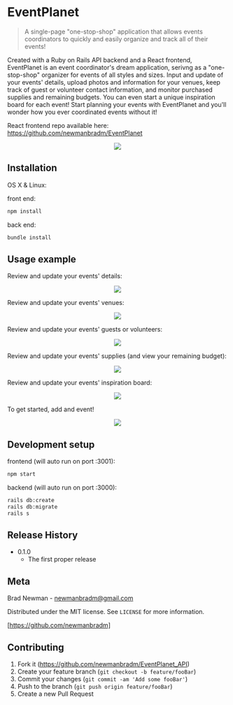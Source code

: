 # EventPlanet
> A single-page "one-stop-shop" application that allows events coordinators to quickly and easily organize and track all of their events!

Created with a Ruby on Rails API backend and a React frontend, EventPlanet is an event coordinator's dream application, serivng as a "one-stop-shop" organizer for events of all styles and sizes. Input and update of your events' details, upload photos and information for your venues, keep track of guest or volunteer contact information, and monitor purchased supplies and remaining budgets. You can even start a unique inspiration board for each event! Start planning your events with EventPlanet and you'll wonder how you ever coordinated events without it!

React frontend repo available here: https://github.com/newmanbradm/EventPlanet

<p align="center">
  <img src="http://g.recordit.co/XfTgUfCLrP.gif">
</p>

## Installation

OS X & Linux:

front end: 
```sh
npm install
```

back end:
```sh
bundle install
```

## Usage example

Review and update your events' details:

<p align="center">
  <img src="http://g.recordit.co/kuXr1br4UE.gif">
</p>


Review and update your events' venues:

<p align="center">
  <img src="http://g.recordit.co/PDqi2FkQPi.gif">
</p>


Review and update your events' guests or volunteers:

<p align="center">
  <img src="http://g.recordit.co/wLe9qadVRV.gif">
</p>


Review and update your events' supplies (and view your remaining budget):

<p align="center">
  <img src="http://g.recordit.co/LHRs1hWI3r.gif">
</p>


Review and update your events' inspiration board:

<p align="center">
  <img src="http://recordit.co/7qXxbickTm">
</p>


To get started, add and event!

<p align="center">
  <img src="http://g.recordit.co/2KDH2uxssZ.gif">
</p>


## Development setup

frontend (will auto run on port :3001):
```sh
npm start
```
backend (will auto run on port :3000):
```sh
rails db:create
rails db:migrate
rails s
```

## Release History

* 0.1.0
    * The first proper release

## Meta

Brad Newman - newmanbradm@gmail.com

Distributed under the MIT license. See ``LICENSE`` for more information.

[https://github.com/newmanbradm]

## Contributing

1. Fork it (<https://github.com/newmanbradm/EventPlanet_API>)
2. Create your feature branch (`git checkout -b feature/fooBar`)
3. Commit your changes (`git commit -am 'Add some fooBar'`)
4. Push to the branch (`git push origin feature/fooBar`)
5. Create a new Pull Request
